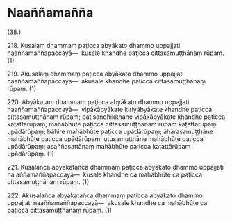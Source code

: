 

# Naaññamañña






(38.)

218\. Kusalaṃ dhammaṃ paṭicca abyākato dhammo uppajjati naaññamaññapaccayā—  kusale khandhe paṭicca cittasamuṭṭhānaṃ rūpaṃ. (1)

219\. Akusalaṃ dhammaṃ paṭicca abyākato dhammo uppajjati naaññamaññapaccayā—  akusale khandhe paṭicca cittasamuṭṭhānaṃ rūpaṃ. (1)

220\. Abyākataṃ dhammaṃ paṭicca abyākato dhammo uppajjati naaññamaññapaccayā—  vipākābyākate kiriyābyākate khandhe paṭicca cittasamuṭṭhānaṃ rūpaṃ; paṭisandhikkhaṇe vipākābyākate khandhe paṭicca kaṭattārūpaṃ; mahābhūte paṭicca cittasamuṭṭhānaṃ rūpaṃ kaṭattārūpaṃ upādārūpaṃ; bāhire mahābhūte paṭicca upādārūpaṃ; āhārasamuṭṭhāne mahābhūte paṭicca upādārūpaṃ; utusamuṭṭhāne mahābhūte paṭicca upādārūpaṃ; asaññasattānaṃ mahābhūte paṭicca kaṭattārūpaṃ upādārūpaṃ. (1)

221\. Kusalañca abyākatañca dhammaṃ paṭicca abyākato dhammo uppajjati na aññamaññapaccayā—  kusale khandhe ca mahābhūte ca paṭicca cittasamuṭṭhānaṃ rūpaṃ. (1)

222\. Akusalañca abyākatañca dhammaṃ paṭicca abyākato dhammo uppajjati naaññamaññapaccayā—  akusale khandhe ca mahābhūte ca paṭicca cittasamuṭṭhānaṃ rūpaṃ. (1)



